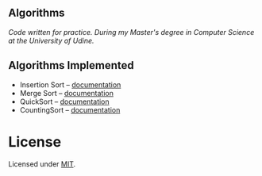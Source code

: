 Algorithms
----------
_Code written for practice. During my Master's degree in Computer Science at the University of Udine._

Algorithms Implemented
----------------------
* Insertion Sort – [documentation](https://en.wikipedia.org/wiki/Insertion_sort)
* Merge Sort – [documentation](https://en.wikipedia.org/wiki/Merge_sort)
* QuickSort – [documentation](https://en.wikipedia.org/wiki/Quicksort)
* CountingSort – [documentation](https://en.wikipedia.org/wiki/Counting_sort)

License
=======
Licensed under [MIT](https://github.com/alexprut/Algorithms/blob/master/LICENSE).
